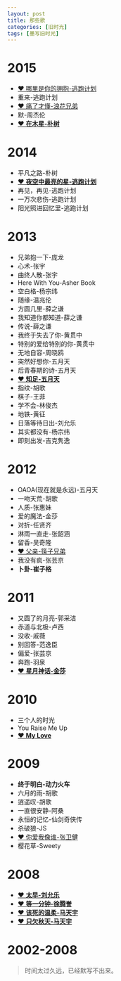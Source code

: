 ```yaml
---
layout: post
title: 那些歌
categories: [旧时光]
tags: [墨写旧时光]
---
```


# 2015

- [❤ 哪里是你的拥抱-逃跑计划](http://music.163.com/#/m/song?id=25706283)
- 重来-逃跑计划
- [❤ 痛了才懂-浪花兄弟](http://music.163.com/#/m/song?id=5234586)
- 默-周杰伦
- [❤ **在木星-朴树**](http://music.163.com/#/m/song?id=33419478)

# 2014

- 平凡之路-朴树
- [❤ **夜空中最亮的星-逃跑计划**](http://music.163.com/#/m/song?id=25706282)
- 再见，再见-逃跑计划
- 一万次悲伤-逃跑计划
- 阳光照进回忆里-逃跑计划

# 2013

- 兄弟抱一下-庞龙
- 心术-张宇
- 曲终人散-张宇
- Here With You-Asher Book
- 空白格-杨宗纬
- 随缘-温兆伦
- 方圆几里-薛之谦
- 我知道你都知道-薛之谦
- 传说-薛之谦
- 我终于失去了你-黄贯中
- 特别的爱给特别的你-黄贯中
- 无地自容-周晓鸥
- 突然好想你-五月天
- 后青春期的诗-五月天
- [❤ **知足-五月天**](http://music.163.com/#/m/song?id=385965)
- 指纹-胡歌
- 棋子-王菲
- 学不会-林俊杰
- 地铁-黄征
- 日落等待日出-刘允乐
- 其实都没有-杨宗纬
- 即刻出发-吉克隽逸

# 2012

- OAOA(现在就是永远)-五月天
- 一吻天荒-胡歌
- 人质-张惠妹
- 爱的魔法-金莎
- 对折-任贤齐
- 淋雨一直走-张韶涵
- 留香-吴奇隆
- [❤ 父亲-筷子兄弟](http://music.163.com/#/m/song?id=362996)
- 我没有疯-张芸京
- **卜卦-崔子格**

# 2011

- 又圆了的月亮-郭采洁
- 赤道与北极-卢西
- 没收-戚薇
- 别回答-范逸臣
- 偏爱-张芸京
- 奔跑-羽泉
- [❤ **星月神话-金莎**](http://music.163.com/#/m/song?id=247512)

# 2010

- 三个人的时光
- You Raise Me Up
- [❤ **My Love**](http://music.163.com/#/m/song?id=2081057)

# 2009

- **终于明白-动力火车**
- 六月的雨-胡歌
- 逍遥叹-胡歌
- 一直很安静-阿桑
- 永恒的记忆-仙剑奇侠传
- 杀破狼-JS
- [❤ 你爱我像谁-张卫健](http://music.163.com/#/m/song?id=189477)
- 樱花草-Sweety

# 2008

- [❤ **太早-刘允乐**](http://music.163.com/#/m/song?id=126946)
- [❤ **等一分钟-徐腾誉**](http://music.163.com/#/m/song?id=169741)
- [❤ **该死的温柔-马天宇**](http://music.163.com/#/m/song?id=135394)
- [❤ **只欠秋天-马天宇**](http://music.163.com/#/m/song?id=135397)



# 2002-2008

> 时间太过久远，已经默写不出来。